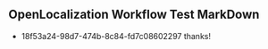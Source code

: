 ## OpenLocalization Workflow Test MarkDown
* 18f53a24-98d7-474b-8c84-fd7c08602297 thanks!

<!--HONumber=Aug16_HO4-->



